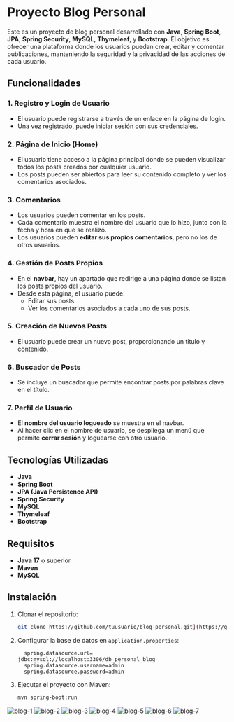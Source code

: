 # Proyecto Blog Personal

Este es un proyecto de blog personal desarrollado con **Java**, **Spring Boot**, **JPA**, **Spring Security**, **MySQL**, **Thymeleaf**, y **Bootstrap**. 
El objetivo es ofrecer una plataforma donde los usuarios puedan crear, editar y comentar publicaciones, manteniendo la seguridad y la privacidad de las acciones de cada usuario.

## Funcionalidades

### 1. **Registro y Login de Usuario**
- El usuario puede registrarse a través de un enlace en la página de login.
- Una vez registrado, puede iniciar sesión con sus credenciales.
  
### 2. **Página de Inicio (Home)**
- El usuario tiene acceso a la página principal donde se pueden visualizar todos los posts creados por cualquier usuario.
- Los posts pueden ser abiertos para leer su contenido completo y ver los comentarios asociados.

### 3. **Comentarios**
- Los usuarios pueden comentar en los posts.
- Cada comentario muestra el nombre del usuario que lo hizo, junto con la fecha y hora en que se realizó.
- Los usuarios pueden **editar sus propios comentarios**, pero no los de otros usuarios.

### 4. **Gestión de Posts Propios**
- En el **navbar**, hay un apartado que redirige a una página donde se listan los posts propios del usuario.
- Desde esta página, el usuario puede:
  - Editar sus posts.
  - Ver los comentarios asociados a cada uno de sus posts.

### 5. **Creación de Nuevos Posts**
- El usuario puede crear un nuevo post, proporcionando un título y contenido.

### 6. **Buscador de Posts**
- Se incluye un buscador que permite encontrar posts por palabras clave en el título.

### 7. **Perfil de Usuario**
- El **nombre del usuario logueado** se muestra en el navbar.
- Al hacer clic en el nombre de usuario, se despliega un menú que permite **cerrar sesión** y loguearse con otro usuario.

## Tecnologías Utilizadas

- **Java**
- **Spring Boot**
- **JPA (Java Persistence API)**
- **Spring Security**
- **MySQL**
- **Thymeleaf**
- **Bootstrap**

## Requisitos

- **Java 17** o superior
- **Maven**
- **MySQL**

## Instalación

1. Clonar el repositorio:
   ```bash
   git clone https://github.com/tuusuario/blog-personal.git](https://github.com/dakoo096/mi-blog-personal.git
   ```
2. Configurar la base de datos en `application.properties`:
   ```properties
     spring.datasource.url= jdbc:mysql://localhost:3306/db_personal_blog
     spring.datasource.username=admin
     spring.datasource.password=admin
   ```
3. Ejecutar el proyecto con Maven:
   ```bash
   mvn spring-boot:run
   ```

   
![blog-1](https://github.com/user-attachments/assets/5999f7c3-f384-4367-84ca-8d692f06e01e)
![blog-2](https://github.com/user-attachments/assets/c03d3abb-c8f2-46d0-ae21-c1bc984db085)
![blog-3](https://github.com/user-attachments/assets/2ed51d40-b4e4-4baf-882d-f7eb27b294a8)
![blog-4](https://github.com/user-attachments/assets/a1a1d345-88e7-40ad-a918-e8baae16110e)
![blog-5](https://github.com/user-attachments/assets/83a9d454-6f3d-4c82-8f55-0b089f11ab53)
![blog-6](https://github.com/user-attachments/assets/d74f50b0-ab50-4e8d-a9a2-c58cbc58664f)
![blog-7](https://github.com/user-attachments/assets/492b2887-87c1-4c2f-819a-88b8e96a6897)
